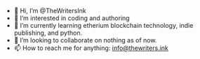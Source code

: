 - 👋 Hi, I’m @TheWritersInk
- 👀 I’m interested in coding and authoring
- 🌱 I’m currently learning etherium blockchain technology, indie publishing, and python.
- 💞️ I’m looking to collaborate on nothing as of now.
- 📫 How to reach me for anything: info@thewriters.ink

<!---
TheWritersInk/TheWritersInk is a ✨ special ✨ repository because its `README.md` (this file) appears on your GitHub profile.
You can click the Preview link to take a look at your changes.
--->
